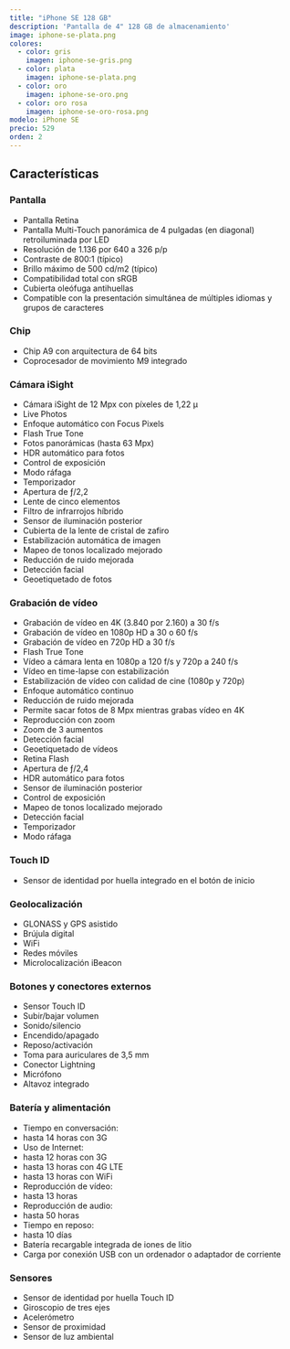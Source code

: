 ```yaml
---
title: "iPhone SE 128 GB"
description: 'Pantalla de 4" 128 GB de almacenamiento'
image: iphone-se-plata.png
colores:
  - color: gris
    imagen: iphone-se-gris.png
  - color: plata
    imagen: iphone-se-plata.png
  - color: oro
    imagen: iphone-se-oro.png
  - color: oro rosa
    imagen: iphone-se-oro-rosa.png
modelo: iPhone SE
precio: 529
orden: 2
---
```


## Características

### Pantalla

  - Pantalla Retina
  - Pantalla Multi-Touch panorámica de 4 pulgadas (en diagonal) retroiluminada por LED
  - Resolución de 1.136 por 640 a 326 p/p
  - Contraste de 800:1 (típico)
  - Brillo máximo de 500 cd/m2 (típico)
  - Compatibilidad total con sRGB
  - Cubierta oleófuga antihuellas
  - Compatible con la presentación simultánea de múltiples idiomas y grupos de caracteres

### Chip

  - Chip A9 con arquitectura de 64 bits
  - Coprocesador de movimiento M9 integrado

### Cámara iSight

  - Cámara iSight de 12 Mpx con píxeles de 1,22 µ
  - Live Photos
  - Enfoque automático con Focus Pixels
  - Flash True Tone
  - Fotos panorámicas (hasta 63 Mpx)
  - HDR automático para fotos
  - Control de exposición
  - Modo ráfaga
  - Temporizador
  - Apertura de ƒ/2,2
  - Lente de cinco elementos
  - Filtro de infrarrojos híbrido
  - Sensor de iluminación posterior
  - Cubierta de la lente de cristal de zafiro
  - Estabilización automática de imagen
  - Mapeo de tonos localizado mejorado
  - Reducción de ruido mejorada
  - Detección facial
  - Geoetiquetado de fotos

### Grabación de vídeo

  - Grabación de vídeo en 4K (3.840 por 2.160) a 30 f/s
  - Grabación de vídeo en 1080p HD a 30 o 60 f/s
  - Grabación de vídeo en 720p HD a 30 f/s
  - Flash True Tone
  - Vídeo a cámara lenta en 1080p a 120 f/s y 720p a 240 f/s
  - Vídeo en time-lapse con estabilización
  - Estabilización de vídeo con calidad de cine (1080p y 720p)
  - Enfoque automático continuo
  - Reducción de ruido mejorada
  - Permite sacar fotos de 8 Mpx mientras grabas vídeo en 4K
  - Reproducción con zoom
  - Zoom de 3 aumentos
  - Detección facial
  - Geoetiquetado de vídeos
  - Retina Flash
  - Apertura de ƒ/2,4
  - HDR automático para fotos
  - Sensor de iluminación posterior
  - Control de exposición
  - Mapeo de tonos localizado mejorado
  - Detección facial
  - Temporizador
  - Modo ráfaga

### Touch ID

  - Sensor de identidad por huella integrado en el botón de inicio

### Geolocalización

  - GLONASS y GPS asistido
  - Brújula digital
  - WiFi
  - Redes móviles
  - Microlocalización iBeacon

### Botones y conectores externos

  - Sensor Touch ID
  - Subir/bajar volumen
  - Sonido/silencio
  - Encendido/apagado
  - Reposo/activación
  - Toma para auriculares de 3,5 mm
  - Conector Lightning
  - Micrófono
  - Altavoz integrado

### Batería y alimentación

  - Tiempo en conversación:
  - hasta 14 horas con 3G
  - Uso de Internet:
  - hasta 12 horas con 3G
  - hasta 13 horas con 4G LTE
  - hasta 13 horas con WiFi
  - Reproducción de vídeo:
  - hasta 13 horas
  - Reproducción de audio:
  - hasta 50 horas
  - Tiempo en reposo:
  - hasta 10 días
  - Batería recargable integrada de iones de litio
  - Carga por conexión USB con un ordenador o adaptador de corriente

### Sensores

  - Sensor de identidad por huella Touch ID
  - Giroscopio de tres ejes
  - Acelerómetro
  - Sensor de proximidad
  - Sensor de luz ambiental
